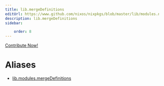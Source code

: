 ```yaml
---
title: lib.mergeDefinitions
editUrl: https://www.github.com/nixos/nixpkgs/blob/master/lib/modules.nix#L822C22
description: lib.mergeDefinitions
sidebar:

    order: 8
---
```


<a href="https://www.github.com/nixos/nixpkgs/blob/master/lib/modules.nix#L822C22">Contribute Now!</a>


# Aliases

- [lib.modules.mergeDefinitions](reference/lib/modules/lib-modules-mergeDefinitions)



